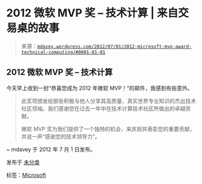 <!--yml

分类：未分类

日期：2024-05-18 06:21:29

-->

# 2012 微软 MVP 奖 – 技术计算 | 来自交易桌的故事

> 来源：[`mdavey.wordpress.com/2012/07/01/2012-microsoft-mvp-award-technical-computing/#0001-01-01`](https://mdavey.wordpress.com/2012/07/01/2012-microsoft-mvp-award-technical-computing/#0001-01-01)

## 2012 微软 MVP 奖 – 技术计算

今天早上收到一封“恭喜您成为 2012 年微软 MVP！”的邮件，我感到有些意外。

> 此奖项颁发给那些积极与他人分享其高质量、真实世界专业知识的杰出技术社区领袖。我们感谢您在过去一年中在技术计算技术社区所做出的卓越贡献。
> 
> 微软 MVP 奖为我们提供了一个独特的机会，来庆祝并表彰您的重要贡献，并说一声“感谢您的技术领导力”。

~ mdavey 于 2012 年 7 月 1 日发布。

发布于 [未分类](https://mdavey.wordpress.com/category/uncategorized/)

标签：[Microsoft](https://mdavey.wordpress.com/tag/microsoft/)

